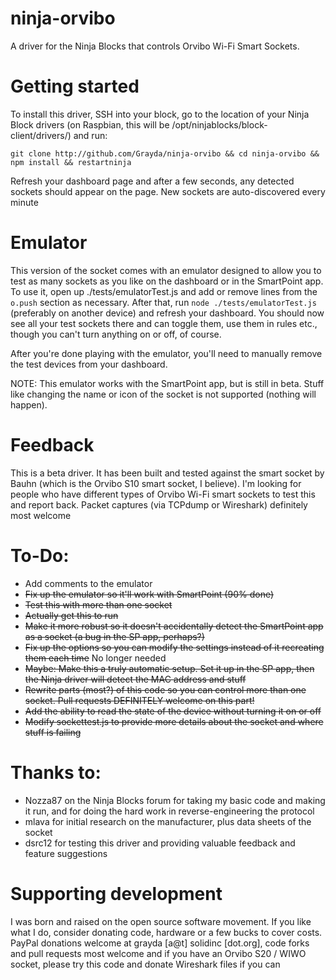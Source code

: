 ninja-orvibo
============

A driver for the Ninja Blocks that controls Orvibo Wi-Fi Smart Sockets. 

Getting started
===============

To install this driver, SSH into your block, go to the location of your Ninja Block drivers (on Raspbian, this will be /opt/ninjablocks/block-client/drivers/) and run:

`git clone http://github.com/Grayda/ninja-orvibo && cd ninja-orvibo && npm install && restartninja`

Refresh your dashboard page and after a few seconds, any detected sockets should appear on the page. New sockets are auto-discovered every minute

Emulator
========

This version of the socket comes with an emulator designed to allow you to test as many sockets as you like on the dashboard or in the SmartPoint app. To use it, open up ./tests/emulatorTest.js and add or remove lines from the `o.push` section as necessary. After that, run `node ./tests/emulatorTest.js` (preferably on another device) and refresh your dashboard. You should now see all your test sockets there and can toggle them, use them in rules etc., though you can't turn anything on or off, of course.

After you're done playing with the emulator, you'll need to manually remove the test devices from your dashboard.

NOTE: This emulator works with the SmartPoint app, but is still in beta. Stuff like changing the name or icon of the socket is not supported (nothing will happen). 

Feedback
========

This is a beta driver. It has been built and tested against the smart socket by Bauhn (which is the Orvibo S10 smart socket, I believe). I'm looking for people who have different types of Orvibo Wi-Fi smart sockets to test this and report back. Packet captures (via TCPdump or Wireshark) definitely most welcome

To-Do:
======

* Add comments to the emulator
* ~~Fix up the emulator so it'll work with SmartPoint (90% done)~~
* ~~Test this with more than one socket~~
* ~~Actually get this to run~~
* ~~Make it more robust so it doesn't accidentally detect the SmartPoint app as a socket (a bug in the SP app, perhaps?)~~
* ~~Fix up the options so you can modify the settings instead of it recreating them each time~~ No longer needed
* ~~Maybe: Make this a truly automatic setup. Set it up in the SP app, then the Ninja driver will detect the MAC address and stuff~~
* ~~Rewrite parts (most?) of this code so you can control more than one socket. Pull requests DEFINITELY welcome on this part!~~
* ~~Add the ability to read the state of the device without turning it on or off~~
* ~~Modify sockettest.js to provide more details about the socket and where stuff is failing~~

Thanks to:
==========

* Nozza87 on the Ninja Blocks forum for taking my basic code and making it run, and for doing the hard work in reverse-engineering the protocol
* mlava for initial research on the manufacturer, plus data sheets of the socket 
* dsrc12 for testing this driver and providing valuable feedback and feature suggestions

Supporting development
======================

I was born and raised on the open source software movement. If you like what I do, consider donating code, hardware or a few bucks to cover costs. PayPal donations welcome at grayda [a@t] solidinc [dot.org], code forks and pull requests most welcome and if you have an Orvibo S20 / WIWO socket, please try this code and donate Wireshark files if you can 
